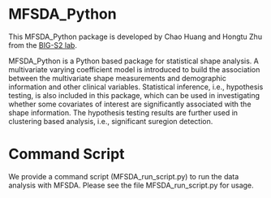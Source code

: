 # MFSDA_Python

This MFSDA_Python package is developed by Chao Huang and Hongtu Zhu from the [BIG-S2 lab](http://odin.mdacc.tmc.edu/bigs2/). 

MFSDA_Python is a Python based package for statistical shape analysis. A multivariate varying coefficient model is introduced to build the association between the multivariate shape measurements and demographic information and other clinical variables. Statistical inference, i.e., hypothesis testing, is also included in this package, which can be used in investigating whether some covariates of interest are significantly associated with the shape information. The hypothesis testing results are further used in clustering based analysis, i.e., significant suregion detection. 

# Command Script 
We provide a command script (MFSDA_run_script.py) to run the data analysis with MFSDA. Please see the file MFSDA_run_script.py for usage.
